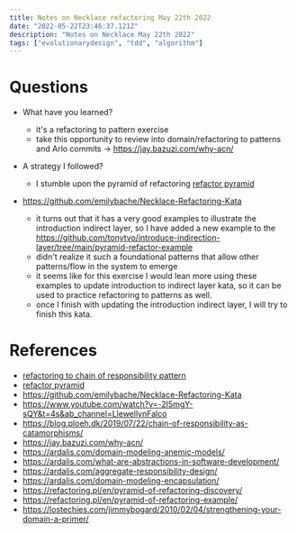 ```yaml
---
title: Notes on Necklace refactoring May 22th 2022
date: "2022-05-22T23:46:37.121Z"
description: "Notes on Necklace May 22th 2022"
tags: ["evolutionarydesign", "tdd", "algorithm"]
---
```


# Questions
- What have you learned?
  - it's a refactoring to pattern exercise
  - take this opportunity to review into domain/refactoring to patterns and Arlo commits -> https://jay.bazuzi.com/why-acn/

- A strategy I followed?
  - I stumble upon the pyramid of refactoring [refactor pyramid](https://www.udemy.com/course/pyramid-of-refactoring-java-interpreter-factories/learn/lecture/17510056#overview)
- https://github.com/emilybache/Necklace-Refactoring-Kata
    - it turns out that it has a very good examples to illustrate the introduction indirect layer, so I have added a new example to the https://github.com/tonytvo/introduce-indirection-layer/tree/main/pyramid-refactor-example
    - didn't realize it such a foundational patterns that allow other patterns/flow in the system to emerge
  - it seems like for this exercise I would lean more using these examples to update introduction to indirect layer kata, so it can be used to practice refactoring to patterns as well.
  - once I finish with updating the introduction indirect layer, I will try to finish this kata.

# References
- [refactoring to chain of responsibility pattern](https://www.udemy.com/course/pyramid-of-refactoring-java-chain-of-poker-hands/?referralCode=AEBB17F034F9012157F6)
- [refactor pyramid](https://www.udemy.com/course/pyramid-of-refactoring-java-interpreter-factories/learn/lecture/17510056#overview)
- https://github.com/emilybache/Necklace-Refactoring-Kata
- https://www.youtube.com/watch?v=-2I5mgY-sQY&t=4s&ab_channel=LlewellynFalco
- https://blog.ploeh.dk/2019/07/22/chain-of-responsibility-as-catamorphisms/
- https://jay.bazuzi.com/why-acn/
- https://ardalis.com/domain-modeling-anemic-models/
- https://ardalis.com/what-are-abstractions-in-software-development/
- https://ardalis.com/aggregate-responsibility-design/
- https://ardalis.com/domain-modeling-encapsulation/
- https://refactoring.pl/en/pyramid-of-refactoring-discovery/
- https://refactoring.pl/en/pyramid-of-refactoring-example/
- https://lostechies.com/jimmybogard/2010/02/04/strengthening-your-domain-a-primer/